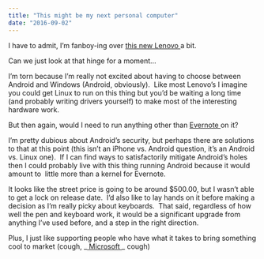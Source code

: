 ```yaml
---
title: "This might be my next personal computer"
date: "2016-09-02"
---
```


<div class="content">
<p>I have to admit, I’m fanboy-ing over <a href="http://shop.lenovo.com/us/en/tablets/lenovo/yoga-book/yoga-book-android/" target="_blank"> this new Lenovo
</a> a
bit.</p>
<p>Can we just look at that hinge for a moment…</p>
<p>I’m torn because I’m really not excited about having to choose between Android
and Windows (Android, obviously).  Like most Lenovo’s I imagine you could get
Linux to run on this thing but you’d be waiting a long time (and probably
writing drivers yourself) to make most of the interesting hardware work.</p>
<p>But then again, would I need to run anything other than <a href="https://evernote.com/" target="_blank"> Evernote
</a> on it?</p>
<p>I’m pretty dubious about Android’s security, but perhaps there are solutions
to that at this point (this isn’t an iPhone vs. Android question, it’s an
Android vs. Linux one).  If I can find ways to satisfactorily mitigate
Android’s holes then I could probably live with this thing running Android
because it would amount to  little more than a kernel for Evernote.</p>
<p>It looks like the street price is going to be around $500.00, but I wasn’t
able to get a lock on release date.  I’d also like to lay hands on it before
making a decision as I’m really picky about keyboards.  That said, regardless
of how well the pen and keyboard work, it would be a significant upgrade from
anything I’ve used before, and a step in the right direction.</p>
<p>Plus, I just like supporting people who have what it takes to bring something
cool to market (cough, _<a href="https://en.wikipedia.org/wiki/Microsoft_Courier" target="_blank"> Microsoft
</a> _ cough)</p>
</div>
